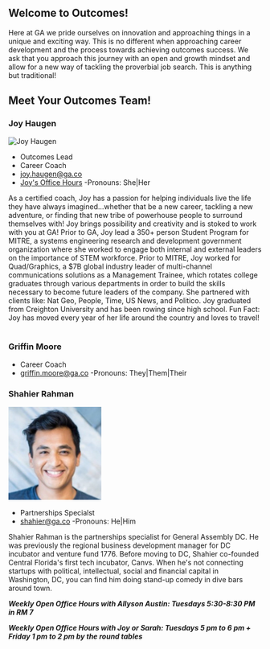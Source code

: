 ## Welcome to Outcomes! 

Here at GA we pride ourselves on innovation and approaching things in a unique and exciting way. This is no different when approaching career development and the process towards achieving outcomes success. We ask that you approach this journey with an open and growth mindset and allow for a new way of tackling the proverbial job search. This is anything but traditional!

## Meet Your Outcomes Team!

### Joy Haugen
![Joy Haugen](/assets/joyhaugen.png)
- Outcomes Lead
- Career Coach
- [joy.haugen@ga.co](mailto:joy.haugen)
- [Joy's Office Hours](https://calendar.google.com/calendar/selfsched?sstoken=UUhjY1U5MFVhS1YzfGRlZmF1bHR8YzI3Yzc5YjBjMzBkYTBhZTY1MDFlY2U1ZjQwZWNmYmI)
-Pronouns: She|Her

As a certified coach, Joy has a passion for helping individuals live the life they have always imagined...whether that be a new career, tackling a new adventure, or finding that new tribe of powerhouse people to surround themselves with! Joy brings possibility and creativity and is stoked to work with you at GA! Prior to GA, Joy lead a 350+ person Student Program for MITRE, a systems engineering research and development government organization where she worked to engage both internal and external leaders on the importance of STEM workforce. Prior to MITRE, Joy worked for Quad/Graphics, a $7B global industry leader of multi-channel communications solutions as a Management Trainee, which rotates college graduates through various departments in order to build the skills necessary to become future leaders of the company. She partnered with clients like: Nat Geo, People, Time, US News, and Politico. Joy graduated from Creighton University and has been rowing since high school. Fun Fact: Joy has moved every year of her life around the country and loves to travel!  

### Griffin Moore
- Career Coach
- [griffin.moore@ga.co](mailto:griffin.moore@ga.co)
-Pronouns: They|Them|Their

### Shahier Rahman 
![Shahier Rahman](/assets/headshot%20(2).jpg)
- Partnerships Specialst 
- [shahier@ga.co](mailto:shahier@ga.co)
-Pronouns: He|Him

Shahier Rahman is the partnerships specialist for General Assembly DC. He was previously the regional business development manager for DC incubator and venture fund 1776. Before moving to DC, Shahier co-founded Central Florida's first tech incubator, Canvs. When he's not connecting startups with political, intellectual, social and financial capital in Washington, DC, you can find him doing stand-up comedy in dive bars around town.

**_Weekly Open Office Hours with Allyson Austin: Tuesdays 5:30-8:30 PM  in RM 7_**

**_Weekly Open Office Hours with Joy or Sarah: Tuesdays 5 pm to 6 pm + Friday 1 pm to 2 pm by the round tables_**

